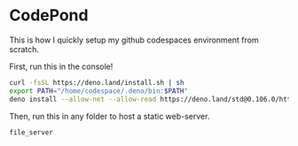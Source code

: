 # CodePond
This is how I quickly setup my github codespaces environment from scratch.

First, run this in the console!
```bash
curl -fsSL https://deno.land/install.sh | sh
export PATH="/home/codespace/.deno/bin:$PATH"
deno install --allow-net --allow-read https://deno.land/std@0.106.0/http/file_server.ts
```

Then, run this in any folder to host a static web-server.
```bash
file_server
```
